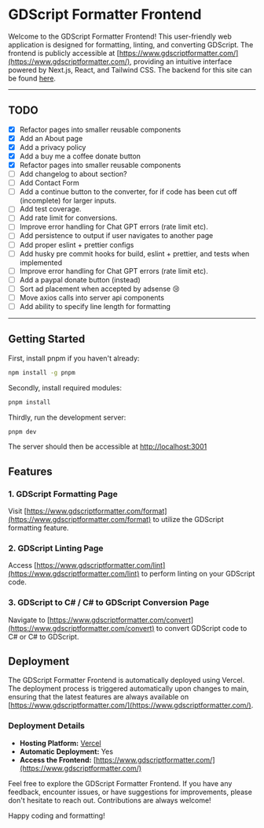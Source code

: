 # GDScript Formatter Frontend

Welcome to the GDScript Formatter Frontend! This user-friendly web application is designed for formatting, linting, and converting GDScript. The frontend is publicly accessible at [https://www.gdscriptformatter.com/](https://www.gdscriptformatter.com/), providing an intuitive interface powered by Next.js, React, and Tailwind CSS. The backend for this site can be found [here](https://github.com/dec-land/gd-format-backend).

---

## TODO

- [x] Refactor pages into smaller reusable components
- [x] Add an About page
- [x] Add a privacy policy
- [x] Add a buy me a coffee donate button
- [x] Refactor pages into smaller reusable components
- [ ] Add changelog to about section? 
- [ ] Add Contact Form
- [ ] Add a continue button to the converter, for if code has been cut off (incomplete) for larger inputs.
- [ ] Add test coverage.
- [ ] Add rate limit for conversions.
- [ ] Improve error handling for Chat GPT errors (rate limit etc).
- [ ] Add persistence to output if user navigates to another page
- [ ] Add proper eslint + prettier configs
- [ ] Add husky pre commit hooks for build, eslint + prettier, and tests when implemented
- [ ] Improve error handling for Chat GPT errors (rate limit etc).
- [ ] Add a paypal donate button (instead)
- [ ] Sort ad placement when accepted by adsense :cry:
- [ ] Move axios calls into server api components
- [ ] Add ability to specify line length for formatting

---

## Getting Started

First, install pnpm if you haven't already:

```bash
npm install -g pnpm
```

Secondly, install required modules:

```bash
pnpm install
```

Thirdly, run the development server:

```bash
pnpm dev
```

The server should then be accessible at [http://localhost:3001](http://localhost:3001/health)

## Features

### 1. GDScript Formatting Page

Visit [https://www.gdscriptformatter.com/format](https://www.gdscriptformatter.com/format) to utilize the GDScript formatting feature.

### 2. GDScript Linting Page

Access [https://www.gdscriptformatter.com/lint](https://www.gdscriptformatter.com/lint) to perform linting on your GDScript code.

### 3. GDScript to C# / C# to GDScript Conversion Page

Navigate to [https://www.gdscriptformatter.com/convert](https://www.gdscriptformatter.com/convert) to convert GDScript code to C# or C# to GDScript.

## Deployment

The GDScript Formatter Frontend is automatically deployed using Vercel. The deployment process is triggered automatically upon changes to main, ensuring that the latest features are always available on [https://www.gdscriptformatter.com/](https://www.gdscriptformatter.com/).

### Deployment Details

- **Hosting Platform:** [Vercel](https://vercel.com/)
- **Automatic Deployment:** Yes
- **Access the Frontend:** [https://www.gdscriptformatter.com/](https://www.gdscriptformatter.com/)

Feel free to explore the GDScript Formatter Frontend. If you have any feedback, encounter issues, or have suggestions for improvements, please don't hesitate to reach out. Contributions are always welcome!

Happy coding and formatting!